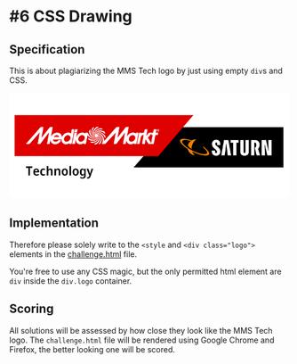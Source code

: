 # #6 CSS Drawing

## Specification

This is about plagiarizing the MMS Tech logo by just using empty `div`s and CSS.

![](../.assets/MMST.png)

## Implementation

Therefore please solely write to the `<style` and `<div class="logo">` elements in the [challenge.html](challenge.html) file.

You're free to use any CSS magic, but the only permitted html element are `div` inside the `div.logo` container.

## Scoring

All solutions will be assessed by how close they look like the MMS Tech logo.
The `challenge.html` file will be rendered using Google Chrome and Firefox, the better looking one will be scored.
